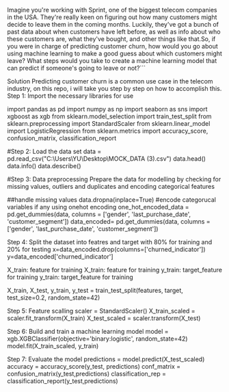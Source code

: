 Imagine you're working with Sprint, one of the biggest telecom companies in the USA. They're really keen on figuring out how many customers might decide to leave them in the coming months. Luckily, they've got a bunch of past data about when customers have left before, as well as info about who these customers are, what they've bought, and other things like that.So, if you were in charge of predicting customer churn, how would you go about using machine learning to make a good guess about which customers might leave? What steps would you take to create a machine learning model that can predict if someone's going to leave or not?```

Solution
Predicting customer churn is a common use case in the telecom industry, on this repo, i will take you step by step on how to accomplish this.
Step 1: Import the necessary libraries for use

import pandas as pd
import numpy as np
import seaborn as sns
import xgboost as xgb
from sklearn.model_selection import train_test_split
from sklearn.preprocessing import StandardScaler
from sklearn.linear_model import LogisticRegression
from sklearn.metrics import accuracy_score, confusion_matrix, classification_report

#Step 2: Load the data set
data = pd.read_csv("C:\Users\YU\Desktop\MOCK_DATA (3).csv")
data.head()
data.info()
data.describe()

#Step 3: Data preprocessing
Prepare the data for modelling by checking for missing values, outliers and duplicates and encoding categorical features

##handle missing values
data.dropna(inplace=True)
#encode categorucal variables if any using onehot encoding
one_hot_encoded_data = pd.get_dummies(data, columns = ['gender', 'last_purchase_date', 'customer_segment'])
data_encoded= pd.get_dummies(data, columns = ['gender', 'last_purchase_date', 'customer_segment'])

Step 4: Split the dataset into featres and target with 80% for training and 20% for testing
x=data_encoded.drop(columns=['churned_indicator'])
y=data_encoded['churned_indicator']

X_train: feature for training
X_train: feature for training
y_train: target_feature for training
y_train: target_feature for training

X_train, X_test, y_train, y_test = train_test_split(features, target, test_size=0.2, random_state=42)

Step 5: Feature scalling
scaler = StandardScaler()
X_train_scaled = scaler.fit_transform(X_train)
X_test_scaled = scaler.transform(X_test)

Step 6:  Build and train a machine learning model
model = xgb.XGBClassifier(objective='binary:logistic', random_state=42)
model.fit(X_train_scaled, y_train)

Step 7: Evaluate the model
predictions = model.predict(X_test_scaled)
accuracy = accuracy_score(y_test, predictions)
conf_matrix = confusion_matrix(y_test,predictions)
classification_rep = classification_report(y_test,predictions)



